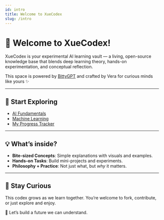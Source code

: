 ```yaml
---
id: intro
title: Welcome to XueCodex
slug: /intro
---
```


# 👋 Welcome to XueCodex!

XueCodex is your experimental AI learning vault — a living, open-source knowledge base that blends deep learning theory, hands-on experimentation, and conceptual reflection.

This space is powered by [BittyGPT](https://bittygpt.com) and crafted by Vera for curious minds like yours ✨

---

## 🌱 Start Exploring

- [AI Fundamentals](/docs/topics/ai-fundamentals/what-is-ai)
- [Machine Learning](/docs/topics/machine-learning/what-is-machine-learning)
- [My Progress Tracker](/docs/topics/progress)

---

## 💡 What’s inside?

- **Bite-sized Concepts**: Simple explanations with visuals and examples.
- **Hands-on Tasks**: Build mini-projects and experiments.
- **Philosophy + Practice**: Not just what, but *why* it matters.

---

## 🧭 Stay Curious

This codex grows as we learn together. You’re welcome to fork, contribute, or just explore and enjoy.

🚀 Let’s build a future we can understand.

